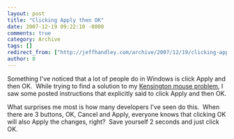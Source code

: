 ```yaml
---
layout: post
title: "Clicking Apply then OK"
date: 2007-12-19 09:22:10 -0800
comments: true
category: Archive
tags: []
redirect_from: ["http://jeffhandley.com/archive/2007/12/19/clicking-apply-then-ok.aspx"].aspx
author: 0
---
```

<!-- more -->
<p>Something I've noticed that a lot of people do in Windows is click Apply and then OK.  While trying to find a solution to my <a href="http://blog.jeffhandley.com/archive/2007/12/18/kensington-expert-mouse-on-vista.aspx" target="_blank">Kensington mouse problem</a>, I saw some posted instructions that explicitly said to click Apply and then OK.</p>  <p>What surprises me most is how many developers I've seen do this.  When there are 3 buttons, OK, Cancel and Apply, everyone knows that clicking OK will also Apply the changes, right?  Save yourself 2 seconds and just click OK.</p>

